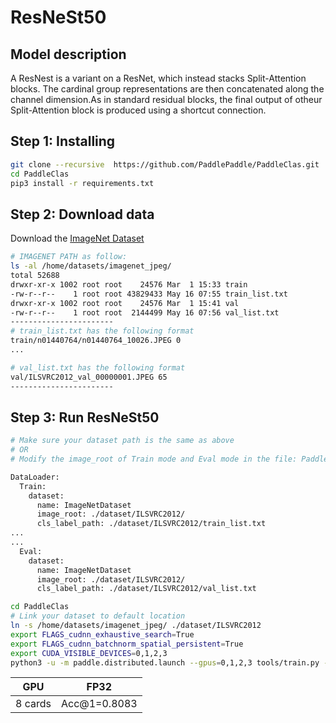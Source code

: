 # ResNeSt50
## Model description
A ResNest is a variant on a ResNet, which instead stacks Split-Attention blocks. The cardinal group representations are then concatenated along the channel dimension.As in standard residual blocks, the final output  of otheur Split-Attention block is produced using a shortcut connection.

## Step 1: Installing

```bash
git clone --recursive  https://github.com/PaddlePaddle/PaddleClas.git
cd PaddleClas
pip3 install -r requirements.txt
```

## Step 2: Download data

Download the [ImageNet Dataset](https://www.image-net.org/download.php) 

```bash
# IMAGENET PATH as follow:
ls -al /home/datasets/imagenet_jpeg/
total 52688
drwxr-xr-x 1002 root root    24576 Mar  1 15:33 train
-rw-r--r--    1 root root 43829433 May 16 07:55 train_list.txt
drwxr-xr-x 1002 root root    24576 Mar  1 15:41 val
-rw-r--r--    1 root root  2144499 May 16 07:56 val_list.txt
-----------------------
# train_list.txt has the following format
train/n01440764/n01440764_10026.JPEG 0
...

# val_list.txt has the following format
val/ILSVRC2012_val_00000001.JPEG 65
-----------------------
```

## Step 3: Run ResNeSt50

```bash
# Make sure your dataset path is the same as above
# OR
# Modify the image_root of Train mode and Eval mode in the file: PaddleClas/ppcls/configs/ImageNet/ResNeSt/ResNeSt50.yaml

DataLoader:
  Train:
    dataset:
      name: ImageNetDataset
      image_root: ./dataset/ILSVRC2012/
      cls_label_path: ./dataset/ILSVRC2012/train_list.txt
...
...
  Eval:
    dataset: 
      name: ImageNetDataset
      image_root: ./dataset/ILSVRC2012/
      cls_label_path: ./dataset/ILSVRC2012/val_list.txt 

cd PaddleClas
# Link your dataset to default location
ln -s /home/datasets/imagenet_jpeg/ ./dataset/ILSVRC2012
export FLAGS_cudnn_exhaustive_search=True
export FLAGS_cudnn_batchnorm_spatial_persistent=True
export CUDA_VISIBLE_DEVICES=0,1,2,3
python3 -u -m paddle.distributed.launch --gpus=0,1,2,3 tools/train.py -c ppcls/configs/ImageNet/ResNeSt/ResNeSt50.yaml -o Arch.pretrained=False -o Global.device=gpu
```

| GPU         | FP32                                 |
| ----------- | ------------------------------------ |
| 8 cards     | Acc@1=0.8083                         |
